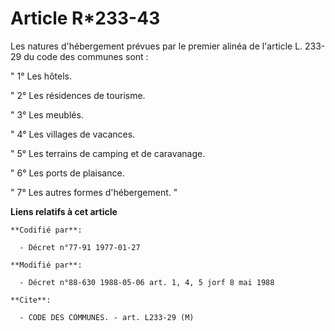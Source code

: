 # Article R*233-43

Les natures d'hébergement prévues par le premier alinéa de l'article L. 233-29 du code des communes sont :

" 1° Les hôtels.

" 2° Les résidences de tourisme.

" 3° Les meublés.

" 4° Les villages de vacances.

" 5° Les terrains de camping et de caravanage.

" 6° Les ports de plaisance.

" 7° Les autres formes d'hébergement. "

**Liens relatifs à cet article**

	**Codifié par**:

	  - Décret n°77-91 1977-01-27

	**Modifié par**:

	  - Décret n°88-630 1988-05-06 art. 1, 4, 5 jorf 8 mai 1988

	**Cite**:

	  - CODE DES COMMUNES. - art. L233-29 (M)
